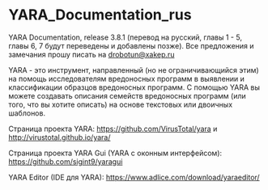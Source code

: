 # YARA_Documentation_rus
YARA Documentation, release 3.8.1 (перевод на русский, главы 1 - 5, главы 6, 7 будут переведены и добавлены позже).
Все предложения и замечания прошу писать на drobotun@xakep.ru

YARA - это инструмент, направленный (но не ограничивающийся этим) на помощь исследователям вредоносных программ в выявлении и классификации образцов вредоносных программ. С помощью YARA вы можете создавать описания семейств вредоносных программ (или того, что вы хотите описать) на основе текстовых или двоичных шаблонов.

Страница проекта YARA: https://github.com/VirusTotal/yara и http://virustotal.github.io/yara/

Страница проекта YARA Gui (YARA с оконным интерфейсом): https://github.com/sigint9/yaragui

YARA Editor (IDE для YARA): https://www.adlice.com/download/yaraeditor/
